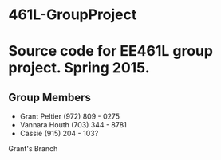 # 461L-GroupProject
Source code for EE461L group project. Spring 2015.
=================
## Group Members
* Grant Peltier (972) 809 - 0275
* Vannara Houth (703) 344 - 8781
* Cassie (915) 204 - 103?


Grant's Branch
